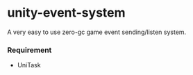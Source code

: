 # unity-event-system

A very easy to use zero-gc game event sending/listen system.
 

### Requirement
- UniTask  
